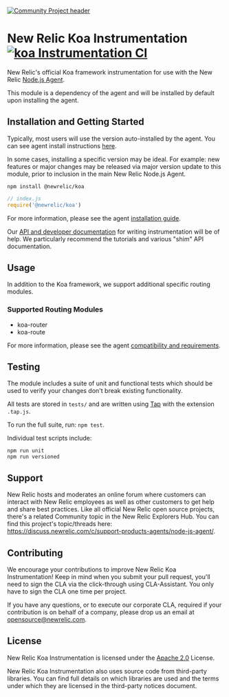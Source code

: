 [![Community Project header](https://github.com/newrelic/opensource-website/raw/master/src/images/categories/Community_Project.png)](https://opensource.newrelic.com/oss-category/#community-project)

# New Relic Koa Instrumentation [![koa Instrumentation CI][1]][2]

New Relic's official Koa framework instrumentation for use with the
New Relic [Node.js Agent](https://github.com/newrelic/node-newrelic).

This module is a dependency of the agent and will be installed by default upon installing the agent.

## Installation and Getting Started

Typically, most users will use the version auto-installed by the agent. You can see agent install instructions [here](https://github.com/newrelic/node-newrelic#installation-and-getting-started).

In some cases, installing a specific version may be ideal. For example: new features or major changes may be released via major version update to this module, prior to inclusion in the main New Relic Node.js Agent.

```
npm install @newrelic/koa
```

```js
// index.js
require('@newrelic/koa')
```

For more information, please see the agent [installation guide][3].

Our [API and developer documentation](http://newrelic.github.io/node-newrelic/docs/) for writing instrumentation will be of help. We particularly recommend the tutorials and various "shim" API documentation.

## Usage

In addition to the Koa framework, we support additional specific routing modules.

### Supported Routing Modules

- koa-router
- koa-route

For more information, please see the agent [compatibility and requirements][4].

## Testing

The module includes a suite of unit and functional tests which should be used to
verify your changes don't break existing functionality.

All tests are stored in `tests/` and are written using
[Tap](https://www.npmjs.com/package/tap) with the extension `.tap.js`.

To run the full suite, run: `npm test`.

Individual test scripts include:

```
npm run unit
npm run versioned
```

## Support

New Relic hosts and moderates an online forum where customers can interact with New Relic employees as well as other customers to get help and share best practices. Like all official New Relic open source projects, there's a related Community topic in the New Relic Explorers Hub. You can find this project's topic/threads here: https://discuss.newrelic.com/c/support-products-agents/node-js-agent/.

## Contributing
We encourage your contributions to improve New Relic Koa Instrumentation! Keep in mind when you submit your pull request, you'll need to sign the CLA via the click-through using CLA-Assistant. You only have to sign the CLA one time per project.

If you have any questions, or to execute our corporate CLA, required if your contribution is on behalf of a company,  please drop us an email at opensource@newrelic.com.

## License
New Relic Koa Instrumentation is licensed under the [Apache 2.0](http://apache.org/licenses/LICENSE-2.0.txt) License.

New Relic Koa Instrumentation also uses source code from third-party libraries. You can find full details on which libraries are used and the terms under which they are licensed in the third-party notices document.

[1]: https://github.com/newrelic/node-newrelic-koa/workflows/koa%20Instrumentation%20CI/badge.svg
[2]: https://github.com/newrelic/node-newrelic-koa/actions
[3]: https://docs.newrelic.com/docs/agents/nodejs-agent/installation-configuration/install-nodejs-agent
[4]: https://docs.newrelic.com/docs/agents/nodejs-agent/getting-started/compatibility-requirements-nodejs-agent
